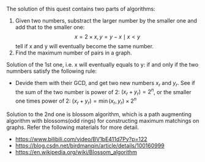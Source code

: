 The solution of this quest contains two parts of algorithms:
1. Given two numbers, substract the larger number by the smaller one and add that to the smaller one:
   $$ x=2\times{x}, y=y-x \mid x<y$$
   tell if x and y will eventually become the same number.
2. Find the maximum number of pairs in a graph.

Solution of the 1st one, i.e. x will eventually equals to y: if and only if the two numnbers satisfy the following rule:
* Devide them with their GCD, and get two new numbers $x_r$ and $y_r$. See if the sum of the two number is power of 2: $(x_r+y_r)=2^n$, or the smaller one times power of 2: $(x_r+y_r)=\min(x_r, y_r)\times2^n$

Solution to the 2nd one is blossom algorithm, which is a path augmenting algorithm with blossoms(odd rings) for constructing maximum matchings on graphs. Refer the following materials for more detail.
* https://www.bilibili.com/video/BV1bE411d7Py?p=122
* https://blog.csdn.net/birdmanqin/article/details/100160999
* https://en.wikipedia.org/wiki/Blossom_algorithm
